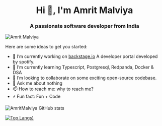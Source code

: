 <h1 align="center">Hi 👋, I'm Amrit Malviya</h1>
<h3 align="center">A passionate software developer from India</h3>

<p align="left"> <img src="https://komarev.com/ghpvc/?username=iAmritMalviya&label=Profile%20views&color=0e75b6&style=flat" alt="Amrit Malviya" /> </p>

Here are some ideas to get you started:



- 🔭 I’m currently working on [backstage.io](backstage.io) A developer portal developed by spotify.
- 🌱 I’m currently learning Typescript, Postgresql, Redpanda, Docker & DSA
- 👯 I’m looking to collaborate on some exciting open-source codebase.
- 💬 Ask me about nothing
- 📫 How to reach me: why to reach me?
- ⚡ Fun fact: Fun + Code


![AmritMalviya GitHub stats](https://github-readme-stats.vercel.app/api?username=iAmritMalviya&show_icons=true&theme=radical)

[![Top Langs](https://github-readme-stats.vercel.app/api/top-langs/?username=iAmritMalviya&layout=compact&theme=radical))](https://github.com/iAmritMalviya/github-readme-stats)
